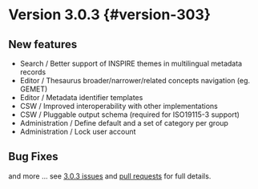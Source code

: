 # Version 3.0.3 {#version-303}

## New features

-   Search / Better support of INSPIRE themes in multilingual metadata records
-   Editor / Thesaurus broader/narrower/related concepts navigation (eg. GEMET)
-   Editor / Metadata identifier templates
-   CSW / Improved interoperability with other implementations
-   CSW / Pluggable output schema (required for ISO19115-3 support)
-   Administration / Define default and a set of category per group
-   Administration / Lock user account

## Bug Fixes

and more \... see [3.0.3 issues](https://github.com/geonetwork/core-geonetwork/issues?page=2&q=is%3Aissue+milestone%3A3.0.3+is%3Aclosed) and [pull requests](https://github.com/geonetwork/core-geonetwork/pulls?q=milestone%3A3.0.3+is%3Aclosed+is%3Apr) for full details.
